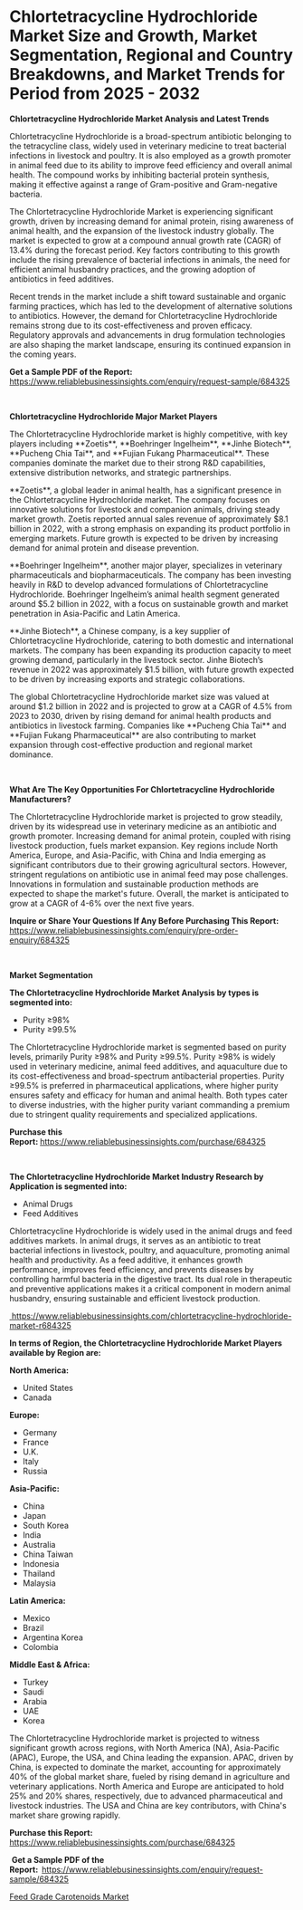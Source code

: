 <p><h1>Chlortetracycline Hydrochloride Market Size and Growth, Market Segmentation, Regional and Country Breakdowns, and Market Trends for Period from 2025 -  2032</h1></p><p><strong>Chlortetracycline Hydrochloride Market Analysis and Latest Trends</strong></p>
<p><p>Chlortetracycline Hydrochloride is a broad-spectrum antibiotic belonging to the tetracycline class, widely used in veterinary medicine to treat bacterial infections in livestock and poultry. It is also employed as a growth promoter in animal feed due to its ability to improve feed efficiency and overall animal health. The compound works by inhibiting bacterial protein synthesis, making it effective against a range of Gram-positive and Gram-negative bacteria.</p><p>The Chlortetracycline Hydrochloride Market is experiencing significant growth, driven by increasing demand for animal protein, rising awareness of animal health, and the expansion of the livestock industry globally. The market is expected to grow at a compound annual growth rate (CAGR) of 13.4% during the forecast period. Key factors contributing to this growth include the rising prevalence of bacterial infections in animals, the need for efficient animal husbandry practices, and the growing adoption of antibiotics in feed additives.</p><p>Recent trends in the market include a shift toward sustainable and organic farming practices, which has led to the development of alternative solutions to antibiotics. However, the demand for Chlortetracycline Hydrochloride remains strong due to its cost-effectiveness and proven efficacy. Regulatory approvals and advancements in drug formulation technologies are also shaping the market landscape, ensuring its continued expansion in the coming years.</p></p>
<p><strong>Get a Sample PDF of the Report:&nbsp;</strong> <a href="https://www.reliablebusinessinsights.com/enquiry/request-sample/684325?utm_campaign=113&utm_medium=2&utm_source=Github&utm_content=ia&utm_term=20012025&utm_id=chlortetracycline-hydrochloride">https://www.reliablebusinessinsights.com/enquiry/request-sample/684325</a></p>
<p>&nbsp;</p>
<p><strong>Chlortetracycline Hydrochloride Major Market Players</strong></p>
<p><p>The Chlortetracycline Hydrochloride market is highly competitive, with key players including **Zoetis**, **Boehringer Ingelheim**, **Jinhe Biotech**, **Pucheng Chia Tai**, and **Fujian Fukang Pharmaceutical**. These companies dominate the market due to their strong R&D capabilities, extensive distribution networks, and strategic partnerships.</p><p>**Zoetis**, a global leader in animal health, has a significant presence in the Chlortetracycline Hydrochloride market. The company focuses on innovative solutions for livestock and companion animals, driving steady market growth. Zoetis reported annual sales revenue of approximately $8.1 billion in 2022, with a strong emphasis on expanding its product portfolio in emerging markets. Future growth is expected to be driven by increasing demand for animal protein and disease prevention.</p><p>**Boehringer Ingelheim**, another major player, specializes in veterinary pharmaceuticals and biopharmaceuticals. The company has been investing heavily in R&D to develop advanced formulations of Chlortetracycline Hydrochloride. Boehringer Ingelheim’s animal health segment generated around $5.2 billion in 2022, with a focus on sustainable growth and market penetration in Asia-Pacific and Latin America.</p><p>**Jinhe Biotech**, a Chinese company, is a key supplier of Chlortetracycline Hydrochloride, catering to both domestic and international markets. The company has been expanding its production capacity to meet growing demand, particularly in the livestock sector. Jinhe Biotech’s revenue in 2022 was approximately $1.5 billion, with future growth expected to be driven by increasing exports and strategic collaborations.</p><p>The global Chlortetracycline Hydrochloride market size was valued at around $1.2 billion in 2022 and is projected to grow at a CAGR of 4.5% from 2023 to 2030, driven by rising demand for animal health products and antibiotics in livestock farming. Companies like **Pucheng Chia Tai** and **Fujian Fukang Pharmaceutical** are also contributing to market expansion through cost-effective production and regional market dominance.</p></p>
<p>&nbsp;</p>
<p><strong>What Are The Key Opportunities For Chlortetracycline Hydrochloride Manufacturers?</strong></p>
<p><p>The Chlortetracycline Hydrochloride market is projected to grow steadily, driven by its widespread use in veterinary medicine as an antibiotic and growth promoter. Increasing demand for animal protein, coupled with rising livestock production, fuels market expansion. Key regions include North America, Europe, and Asia-Pacific, with China and India emerging as significant contributors due to their growing agricultural sectors. However, stringent regulations on antibiotic use in animal feed may pose challenges. Innovations in formulation and sustainable production methods are expected to shape the market's future. Overall, the market is anticipated to grow at a CAGR of 4-6% over the next five years.</p></p>
<p><strong>Inquire or Share Your Questions If Any Before Purchasing This Report:</strong> <a href="https://www.reliablebusinessinsights.com/enquiry/pre-order-enquiry/684325?utm_campaign=113&utm_medium=2&utm_source=Github&utm_content=ia&utm_term=20012025&utm_id=chlortetracycline-hydrochloride">https://www.reliablebusinessinsights.com/enquiry/pre-order-enquiry/684325</a></p>
<p>&nbsp;</p>
<p><strong>Market Segmentation</strong></p>
<p><strong>The Chlortetracycline Hydrochloride Market Analysis by types is segmented into:</strong></p>
<p><ul><li>Purity ≥98%</li><li>Purity ≥99.5%</li></ul></p>
<p><p>The Chlortetracycline Hydrochloride market is segmented based on purity levels, primarily Purity ≥98% and Purity ≥99.5%. Purity ≥98% is widely used in veterinary medicine, animal feed additives, and aquaculture due to its cost-effectiveness and broad-spectrum antibacterial properties. Purity ≥99.5% is preferred in pharmaceutical applications, where higher purity ensures safety and efficacy for human and animal health. Both types cater to diverse industries, with the higher purity variant commanding a premium due to stringent quality requirements and specialized applications.</p></p>
<p><strong>Purchase this Report:&nbsp;</strong><a href="https://www.reliablebusinessinsights.com/purchase/684325?utm_campaign=113&utm_medium=2&utm_source=Github&utm_content=ia&utm_term=20012025&utm_id=chlortetracycline-hydrochloride">https://www.reliablebusinessinsights.com/purchase/684325</a></p>
<p>&nbsp;</p>
<p><strong>The Chlortetracycline Hydrochloride Market Industry Research by Application is segmented into:</strong></p>
<p><ul><li>Animal Drugs</li><li>Feed Additives</li></ul></p>
<p><p>Chlortetracycline Hydrochloride is widely used in the animal drugs and feed additives markets. In animal drugs, it serves as an antibiotic to treat bacterial infections in livestock, poultry, and aquaculture, promoting animal health and productivity. As a feed additive, it enhances growth performance, improves feed efficiency, and prevents diseases by controlling harmful bacteria in the digestive tract. Its dual role in therapeutic and preventive applications makes it a critical component in modern animal husbandry, ensuring sustainable and efficient livestock production.</p></p>
<p><a href="https://www.reliablebusinessinsights.com/chlortetracycline-hydrochloride-market-r684325?utm_campaign=113&utm_medium=2&utm_source=Github&utm_content=ia&utm_term=20012025&utm_id=chlortetracycline-hydrochloride">&nbsp;https://www.reliablebusinessinsights.com/chlortetracycline-hydrochloride-market-r684325</a></p>
<p><strong>In terms of Region, the Chlortetracycline Hydrochloride Market Players available by Region are:</strong></p>
<p>
    <p> <strong> North America: </strong>
        <ul>
            <li>United States</li>
            <li>Canada</li>
        </ul>
        </p> 
    <p> <strong> Europe: </strong>
        <ul>
            <li>Germany</li>
            <li>France</li>
            <li>U.K.</li>
            <li>Italy</li>
            <li>Russia</li>
        </ul>
        </p> 
    <p> <strong> Asia-Pacific: </strong>
        <ul>
            <li>China</li>
            <li>Japan</li>
            <li>South Korea</li>
            <li>India</li>
            <li>Australia</li>
            <li>China Taiwan</li>
            <li>Indonesia</li>
            <li>Thailand</li>
            <li>Malaysia</li>
        </ul>
        </p> 
    <p> <strong> Latin America: </strong>
        <ul>
            <li>Mexico</li>
            <li>Brazil</li>
            <li>Argentina Korea</li>
            <li>Colombia</li>
        </ul>
        </p> 
    <p> <strong> Middle East & Africa: </strong>
        <ul>
            <li>Turkey</li>
            <li>Saudi</li>
            <li>Arabia</li>
            <li>UAE</li>
            <li>Korea</li>
        </ul>
    </p>
    </p>
<p><p>The Chlortetracycline Hydrochloride market is projected to witness significant growth across regions, with North America (NA), Asia-Pacific (APAC), Europe, the USA, and China leading the expansion. APAC, driven by China, is expected to dominate the market, accounting for approximately 40% of the global market share, fueled by rising demand in agriculture and veterinary applications. North America and Europe are anticipated to hold 25% and 20% shares, respectively, due to advanced pharmaceutical and livestock industries. The USA and China are key contributors, with China's market share growing rapidly.</p></p>
<p><strong>Purchase this Report: </strong><a href="https://www.reliablebusinessinsights.com/purchase/684325?utm_campaign=113&utm_medium=2&utm_source=Github&utm_content=ia&utm_term=20012025&utm_id=chlortetracycline-hydrochloride">https://www.reliablebusinessinsights.com/purchase/684325</a></p>
<p>&nbsp;<strong>Get a Sample PDF of the Report:&nbsp;&nbsp;</strong><a href="https://www.reliablebusinessinsights.com/enquiry/request-sample/684325?utm_campaign=113&utm_medium=2&utm_source=Github&utm_content=ia&utm_term=20012025&utm_id=chlortetracycline-hydrochloride">https://www.reliablebusinessinsights.com/enquiry/request-sample/684325</a></p>
<p><strong></strong></p>
<p><p><a href="https://github.com/locarol73/Market-Research-Report-List-1/blob/main/feed-grade-carotenoids-market.md?utm_campaign=113&utm_medium=2&utm_source=Github&utm_content=ia&utm_term=20012025&utm_id=chlortetracycline-hydrochloride">Feed Grade Carotenoids Market</a></p></p>